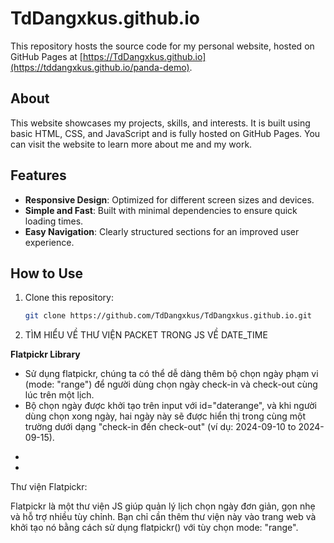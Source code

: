 # TdDangxkus.github.io

This repository hosts the source code for my personal website, hosted on GitHub Pages at [https://TdDangxkus.github.io](https://tddangxkus.github.io/panda-demo).

## About

This website showcases my projects, skills, and interests. It is built using basic HTML, CSS, and JavaScript and is fully hosted on GitHub Pages. You can visit the website to learn more about me and my work.

## Features

- **Responsive Design**: Optimized for different screen sizes and devices.
- **Simple and Fast**: Built with minimal dependencies to ensure quick loading times.
- **Easy Navigation**: Clearly structured sections for an improved user experience.

## How to Use

1. Clone this repository:
   ```bash
   git clone https://github.com/TdDangxkus/TdDangxkus.github.io.git


2. TÌM HIỂU VỀ THƯ VIỆN PACKET TRONG JS VỀ DATE_TIME

 **Flatpickr Library**

- Sử dụng flatpickr, chúng ta có thể dễ dàng thêm bộ chọn ngày phạm vi (mode: "range") để người dùng chọn ngày check-in và check-out cùng lúc trên một lịch.
- Bộ chọn ngày được khởi tạo trên input với id="daterange", và khi người dùng chọn xong ngày, hai ngày này sẽ được hiển thị trong cùng một trường dưới dạng "check-in đến check-out" (ví dụ: 2024-09-10 to 2024-09-15).




*  <script src="https://cdn.jsdelivr.net/npm/flatpickr"></script>
*  <link rel="stylesheet" href="https://cdn.jsdelivr.net/npm/flatpickr/dist/flatpickr.min.css"> 

Thư viện Flatpickr:


Flatpickr là một thư viện JS giúp quản lý lịch chọn ngày đơn giản, gọn nhẹ và hỗ trợ nhiều tùy chỉnh. Bạn chỉ cần thêm thư viện này vào trang web và khởi tạo nó bằng cách sử dụng flatpickr() với tùy chọn mode: "range".